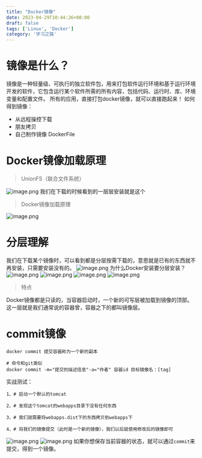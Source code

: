 ```yaml
---
title: "Docker镜像"
date: 2023-04-29T10:44:26+08:00
draft: false
tags: ['Linux', 'Docker']
category: '学习之路'
---
```


# 镜像是什么？

镜像是一种轻量级、可执行的独立软件包，用来打包软件运行环境和基于运行环境开发的软件，它包含运行某个软件所需的所有内容，包括代码、运行时、库、环境变量和配置文件。
所有的应用，直接打包docker镜像，就可以直接跑起来！
如何得到镜像：

- 从远程操控下载
- 朋友拷贝
- 自己制作镜像 DockerFile

# Docker镜像加载原理

> UnionFS（联合文件系统）

![image.png](https://img-1315662121.cos.ap-guangzhou.myqcloud.com/img/1682572951653-3c46e48f-dc68-4868-aafb-428bb4b3b2c0.png)
我们在下载的时候看到的一层层安装就是这个

> Docker镜像加载原理

![image.png](https://img-1315662121.cos.ap-guangzhou.myqcloud.com/img/1682573251105-da2498cb-be79-4f80-9488-460aa36d09fd.png)

# 分层理解

我们在下载某个镜像时，可以看到都是分层按需下载的，意思就是已有的东西就不再安装，只需要安装没有的。
![image.png](https://img-1315662121.cos.ap-guangzhou.myqcloud.com/img/1682573350049-e0bfe949-9720-420a-b491-b4793965d283.png)
为什么Docker安装要分层安装？
![image.png](https://img-1315662121.cos.ap-guangzhou.myqcloud.com/img/1682573466247-fbd8f0e9-e844-4f85-a561-1334c4508c5f.png)
![image.png](https://img-1315662121.cos.ap-guangzhou.myqcloud.com/img/1682573585950-8053d805-8e29-4c9e-96d5-dbe46600e362.png)
![image.png](https://img-1315662121.cos.ap-guangzhou.myqcloud.com/img/1682573599041-1d26a1dd-6d44-4fab-8b8c-283b9a560943.png)
![image.png](https://img-1315662121.cos.ap-guangzhou.myqcloud.com/img/1682573605792-5b664494-632a-423a-844f-4d99344ae353.png)

> 特点

Docker镜像都是只读的，当容器启动时，一个新的可写层被加载到镜像的顶部。
这一层就是我们通常说的容器曾，容器之下的都叫镜像层。

# commit镜像

```shell
docker commit 提交容器称为一个新的副本

# 命令和git类似
docker commit -m="提交的描述信息"-a="作者" 容器id 目标镜像名：[tag]
```

实战测试：

```shell
1、# 启动一个默认的tomcat

2、# 发现这个tomcat的webapps目录下没有任何东西

3、# 我们就需要将webapps.dist下的东西拷贝到webapps下

4、# 将我们的镜像提交（此时是一个新的镜像），我们以后就使用修改后的镜像即可
```

![image.png](https://img-1315662121.cos.ap-guangzhou.myqcloud.com/img/1682574586923-13e6c7d9-f962-47ed-a82a-4d65f261b2e1.png)
![image.png](https://img-1315662121.cos.ap-guangzhou.myqcloud.com/img/1682574639391-cbaa382f-0cdc-42cc-9cd1-c83aca9e375f.png)
如果你想保存当前容器的状态，就可以通过`commit`来提交，得到一个镜像。
